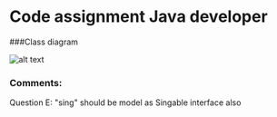 # Code assignment Java developer
###Class diagram

![alt text](https://raw.githubusercontent.com/tinygipxy/stelA/master/src/class_diagram.png)

### Comments:
Question E: "sing" should be model as Singable interface also
